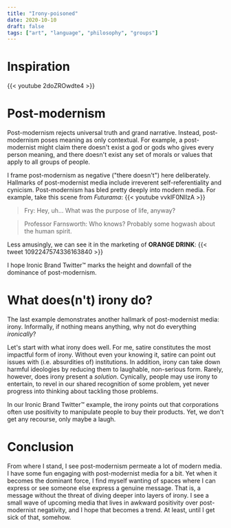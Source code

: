 ```yaml
---
title: "Irony-poisoned"
date: 2020-10-10
draft: false
tags: ["art", "language", "philosophy", "groups"]
---
```

# Inspiration
{{< youtube 2doZROwdte4 >}}
# Post-modernism
Post-modernism rejects universal truth and grand narrative. Instead, post-modernism poses meaning as only contextual. For example, a post-modernist might claim there doesn't exist a god or gods who gives every person meaning, and there doesn't exist any set of morals or values that apply to all groups of people.

I frame post-modernism as negative ("there doesn't") here deliberately. Hallmarks of post-modernist media include irreverent self-referentiality and cynicism. Post-modernism has bled pretty deeply into modern media. For example, take this scene from _Futurama_:
{{< youtube vvkIF0NlIzA >}}
> Fry: Hey, uh... What was the purpose of life, anyway?

> Professor Farnsworth: Who knows? Probably some hogwash about the human spirit.

Less amusingly, we can see it in the marketing of **ORANGE DRINK**:
{{< tweet 1092247574336163840 >}}

I hope Ironic Brand Twitter™ marks the height and downfall of the dominance of post-modernism.
# What does(n't) irony do?
The last example demonstrates another hallmark of post-modernist media: irony. Informally, if nothing means anything, why not do everything _ironically_?

Let's start with what irony does well. For me, satire constitutes the most impactful form of irony. Without even your knowing it, satire can point out issues with (i.e. absurdities of) institutions. In addition, irony can take down harmful ideologies by reducing them to laughable, non-serious form. Rarely, however, does irony present a _solution_. Cynically, people may use irony to entertain, to revel in our shared recognition of some problem, yet never progress into thinking about tackling those problems. 

In our Ironic Brand Twitter™ example, the irony points out that corporations often use positivity to manipulate people to buy their products. Yet, we don't get any recourse, only maybe a laugh.
# Conclusion
From where I stand, I see post-modernism permeate a lot of modern media. I have some fun engaging with post-modernist media for a bit. Yet when it becomes the dominant force, I find myself wanting of spaces where I can express or see someone else express a genuine message. That is, a message without the threat of diving deeper into layers of irony. I see a small wave of upcoming media that lives in awkward positivity over post-modernist negativity, and I hope that becomes a trend. At least, until I get sick of that, somehow.

